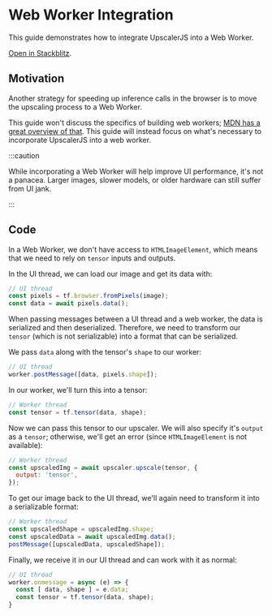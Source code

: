 # Web Worker Integration

This guide demonstrates how to integrate UpscalerJS into a Web Worker.

<a href="https://stackblitz.com/github/thekevinscott/upscalerjs/tree/main/examples/webworker?file=index.js&title=UpscalerJS: Web Worker Integration">Open in Stackblitz</a>.

## Motivation

Another strategy for speeding up inference calls in the browser is to move the upscaling process to a Web Worker.

This guide won't discuss the specifics of building web workers; [MDN has a great overview of that](https://developer.mozilla.org/en-US/docs/Web/API/Web_Workers_API/Using_web_workers). This guide will instead focus on what's necessary to incorporate UpscalerJS into a web worker.

:::caution

While incorporating a Web Worker will help improve UI performance, it's not a panacea. Larger images, slower models, or older hardware can still suffer from UI jank.

:::

## Code

In a Web Worker, we don't have access to `HTMLImageElement`, which means that we need to rely on `tensor` inputs and outputs.

In the UI thread, we can load our image and get its data with:

```javascript
// UI thread
const pixels = tf.browser.fromPixels(image);
const data = await pixels.data();
```

When passing messages between a UI thread and a web worker, the data is serialized and then deserialized. Therefore, we need to transform our `tensor` (which is not serializable) into a format that can be serialized.

We pass `data` along with the tensor's `shape` to our worker:

```javascript
// UI thread
worker.postMessage([data, pixels.shape]);
```

In our worker, we'll turn this into a tensor:

```javascript
// Worker thread
const tensor = tf.tensor(data, shape);
```

Now we can pass this tensor to our upscaler. We will also specify it's `output` as a `tensor`; otherwise, we'll get an error (since `HTMLImageElement` is not available):

```javascript
// Worker thread
const upscaledImg = await upscaler.upscale(tensor, {
  output: 'tensor',
});
```

To get our image back to the UI thread, we'll again need to transform it into a serializable format:

```javascript
// Worker thread
const upscaledShape = upscaledImg.shape;
const upscaledData = await upscaledImg.data();
postMessage([upscaledData, upscaledShape]);
```

Finally, we receive it in our UI thread and can work with it as normal:

```javascript
// UI thread
worker.onmessage = async (e) => {
  const [ data, shape ] = e.data;
  const tensor = tf.tensor(data, shape);
}
```
